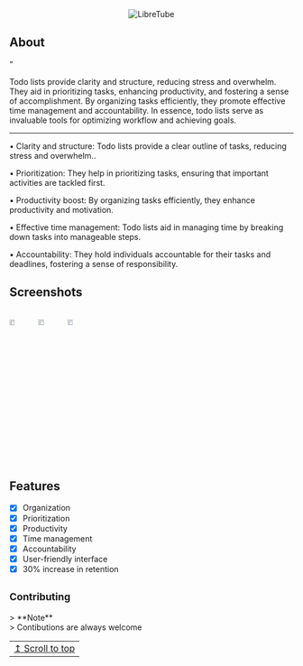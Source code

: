 <div align="center">
  <img src="https://github.com/akashs056/Photos/blob/main/TodoBanner.png" width="auto" height="auto" alt="LibreTube">


</div>


<h2 align="left">
About
</h2>
”

Todo lists provide clarity and structure, reducing stress and overwhelm. They aid in prioritizing tasks, enhancing productivity, and fostering a sense of accomplishment. By organizing tasks efficiently, they promote effective time management and accountability. In essence, todo lists serve as invaluable tools for optimizing workflow and achieving goals.<hr>
• Clarity and structure: Todo lists provide a clear outline of tasks, reducing stress and overwhelm..

• Prioritization: They help in prioritizing tasks, ensuring that important activities are tackled first.

• Productivity boost: By organizing tasks efficiently, they enhance productivity and motivation.

• Effective time management: Todo lists aid in managing time by breaking down tasks into manageable steps.

• Accountability: They hold individuals accountable for their tasks and deadlines, fostering a sense of responsibility.

<h2 align="left">
Screenshots
</h2>

<div style="width:100%; display:flex; justify-content:space-between;">

[<img src="https://github.com/akashs056/Photos/blob/main/TODO1.jpg" width=20% alt="Home">](fastlane/metadata/android/en-US/images/phoneScreenshots/Screenshot_1.png)
[<img src="https://github.com/akashs056/Photos/blob/main/TODO2.jpg" width=20% alt="Home">](fastlane/metadata/android/en-US/images/phoneScreenshots/Screenshot_2.png)
[<img src="https://github.com/akashs056/Photos/blob/main/TODO3.jpg" width=20% alt="Subscriptions">](fastlane/metadata/android/en-US/images/phoneScreenshots/Screenshot_3.png)

</div>

<h2 align="left">
Features
</h2>

- [x] Organization
- [x] Prioritization
- [x] Productivity
- [x] Time management
- [x] Accountability
- [x] User-friendly interface
- [x] 30% increase in retention
<h2 align="left">
<sub>

Contributing
</h2>
> **Note** <br>
> Contibutions are always welcome


<table><td>
<a href="#start-of-content">↥ Scroll to top</a>
</td></table>
</div>
